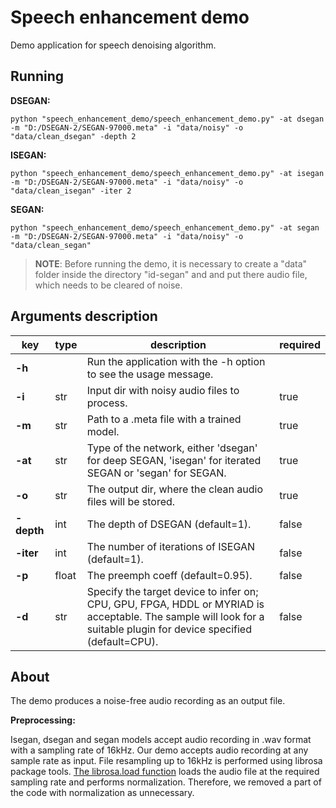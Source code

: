 # Speech enhancement demo

Demo application for speech denoising algorithm.

## Running

**DSEGAN:**

`
python "speech_enhancement_demo/speech_enhancement_demo.py" -at dsegan -m "D:/DSEGAN-2/SEGAN-97000.meta" -i "data/noisy" -o "data/clean_dsegan" -depth 2
`

**ISEGAN:**

`
python "speech_enhancement_demo/speech_enhancement_demo.py" -at isegan -m "D:/DSEGAN-2/SEGAN-97000.meta" -i "data/noisy" -o "data/clean_isegan" -iter 2
`

**SEGAN:**

`
python "speech_enhancement_demo/speech_enhancement_demo.py" -at segan -m "D:/DSEGAN-2/SEGAN-97000.meta" -i "data/noisy" -o "data/clean_segan"
`

> **NOTE**: Before running the demo, it is necessary to create a "data" folder inside the directory "id-segan" and and put there audio file, which needs to be cleared of noise.


## Arguments description

| key         |type |description | required |
|-------------|---|---|---|
| **-h**      |  | Run the application with the -h option to see the usage message. | |
| **-i**      | str | Input dir with noisy audio files to process. | true |
| **-m**      | str | Path to a .meta file with a trained model. | true |
| **-at**     | str | Type of the network, either 'dsegan' for deep SEGAN, 'isegan' for iterated SEGAN or 'segan' for SEGAN. | true |
| **-o**      | str | The output dir, where the clean audio files will be stored. | true |
| **-depth**  | int | The depth of DSEGAN (default=1). | false |
| **-iter**   | int | The number of iterations of ISEGAN (default=1).| false |
| **-p**      | float | The preemph coeff (default=0.95). | false |
| **-d**      | str | Specify the target device to infer on; CPU, GPU, FPGA, HDDL or MYRIAD is acceptable. The sample will look for a suitable plugin for device specified (default=CPU). | false |


## About

The demo produces a noise-free audio recording as an output file. 


**Preprocessing:**

Isegan, dsegan and segan models accept audio recording in .wav format with a sampling rate of 16kHz. Our demo accepts audio recording at any sample rate as input. File resampling up to 16kHz is performed using librosa package tools. [The librosa.load function](https://librosa.org/doc/main/generated/librosa.load.html) loads the audio file at the required sampling rate and performs normalization. Therefore, we removed a part of the code with normalization as unnecessary.






